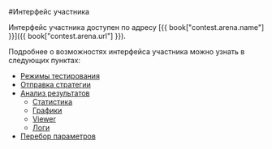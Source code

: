 #Интерфейс участника

Интерфейс участника доступен по адресу [{{ book["contest.arena.name"] }}]({{ book["contest.arena.url"] }}).

Подробнее о возможностях интерфейса участника можно узнать в следующих пунктах:
  - [Режимы тестирования](modes.md)
  - [Отправка стратегии](submit.md)
  - [Анализ результатов](analysis/README.md)
    - [Статистика](analysis/stats.md)
    - [Графики](analysis/charts.md)
    - [Viewer](analysis/viewer.md)
    - [Логи](analysis/logs.md)
  - [Перебор параметров](params.md)
